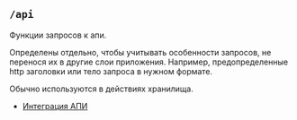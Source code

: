 ## `/api`

Функции запросов к апи. 

Определены отдельно, чтобы учитывать особенности запросов, не перенося их в другие слои приложения. 
Например, предопределенные http заголовки или тело запроса в нужном формате. 

Обычно используются в действиях хранилища.

- [Интеграция АПИ](/docs/check/api.md)